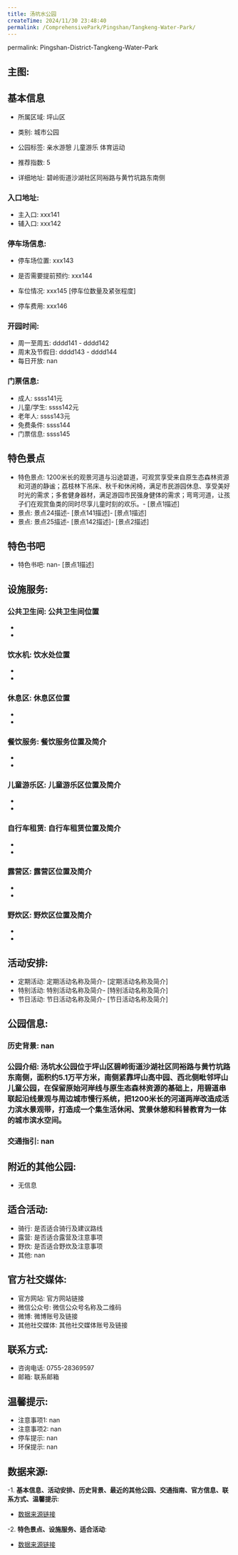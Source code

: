 ```yaml
---
title: 汤坑水公园
createTime: 2024/11/30 23:48:40
permalink: /ComprehensivePark/Pingshan/Tangkeng-Water-Park/
---
```

permalink: Pingshan-District-Tangkeng-Water-Park
<!-- ## 游玩路径: -->

## 主图:
<ImageCard
image="https://cgj.sz.gov.cn/img/4/4005/4005938/10775198.jpg"
title= "汤坑水公园"
description= "汤坑水公园位于坪山区碧岭街道沙湖社区同裕路与黄竹坑路东南侧，面积约5.1万平方米，南侧紧靠坪山高中园、西北侧毗邻坪山儿童公园，在保留原始河岸线与原生态森林资源的"
date="2024/11/30"
href="/"
author="深圳公园"
/>

## 基本信息

- 所属区域: 坪山区

- 类别: 城市公园

- 公园标签: 亲水游憩 儿童游乐 体育运动

- 推荐指数: 5

- 详细地址: 碧岭街道沙湖社区同裕路与黄竹坑路东南侧

### 入口地址:
- 主入口: xxx141
- 辅入口: xxx142
### 停车场信息:
- 停车场位置: xxx143

- 是否需要提前预约: xxx144

- 车位情况: xxx145 [停车位数量及紧张程度]

- 停车费用: xxx146

### 开园时间:
- 周一至周五: dddd141 - dddd142
- 周末及节假日: dddd143 - dddd144
- 每日开放: nan

### 门票信息:
- 成人: ssss141元
- 儿童/学生: ssss142元
- 老年人: ssss143元
- 免费条件: ssss144
- 门票信息: ssss145
## 特色景点
- 特色景点: 1200米长的观景河道与沿途碧道，可观赏享受来自原生态森林资源和河道的静谧；荔枝林下吊床、秋千和休闲椅，满足市民游园休息、享受美好时光的需求；多套健身器材，满足游园市民强身健体的需求；弯弯河道，让孩子们在观赏鱼类的同时尽享儿童时刻的欢乐。- [景点1描述]
- 景点: 景点24描述- [景点141描述]- [景点1描述]
- 景点: 景点25描述- [景点142描述]- [景点2描述]
## 特色书吧
- 特色书吧: nan- [景点1描述]
## 设施服务:
### 公共卫生间: 公共卫生间位置
- 
- 
### 饮水机: 饮水处位置
- 
- 
### 休息区: 休息区位置
- 
- 
### 餐饮服务: 餐饮服务位置及简介
- 
- 
### 儿童游乐区: 儿童游乐区位置及简介
- 
- 
### 自行车租赁: 自行车租赁位置及简介
- 
- 
### 露营区: 露营区位置及简介
- 
- 
### 野炊区: 野炊区位置及简介

- 
- 
## 活动安排:
- 定期活动: 定期活动名称及简介- [定期活动名称及简介]
- 特别活动: 特别活动名称及简介- [特别活动名称及简介]
- 节日活动: 节日活动名称及简介- [节日活动名称及简介]
## 公园信息:
### 历史背景: nan
### 公园介绍: 汤坑水公园位于坪山区碧岭街道沙湖社区同裕路与黄竹坑路东南侧，面积约5.1万平方米，南侧紧靠坪山高中园、西北侧毗邻坪山儿童公园，在保留原始河岸线与原生态森林资源的基础上，用碧道串联起沿线景观与周边城市慢行系统，把1200米长的河道两岸改造成活力滨水景观带，打造成一个集生活休闲、赏景休憩和科普教育为一体的城市滨水空间。
### 交通指引: nan

## 附近的其他公园:
- 无信息

## 适合活动:
- 骑行: 是否适合骑行及建议路线
- 露营: 是否适合露营及注意事项
- 野炊: 是否适合野炊及注意事项
- 其他: nan

## 官方社交媒体:
- 官方网站: 官方网站链接
- 微信公众号: 微信公众号名称及二维码
- 微博: 微博账号及链接
- 其他社交媒体: 其他社交媒体账号及链接

## 联系方式:
- 咨询电话: 0755-28369597
- 邮箱: 联系邮箱

## 温馨提示:
- 注意事项1: nan
- 注意事项2: nan
- 停车提示: nan
- 环保提示: nan

## 数据来源:
-1. **基本信息、活动安排、历史背景、最近的其他公园、交通指南、官方信息、联系方式、温馨提示**:
- [数据来源链接](https://cgj.sz.gov.cn/xsmh/gysz/csgy/content/post_10775198.html)

-2. **特色景点、设施服务、适合活动**:
- [数据来源链接](https://cgj.sz.gov.cn/xsmh/gysz/csgy/content/post_10775198.html)

